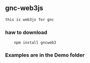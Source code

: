 ## gnc-web3js

```txt
this is web3js for gnc
```
### haw to download

```npm
    npm install gncweb3
```
### Examples are in the Demo folder
